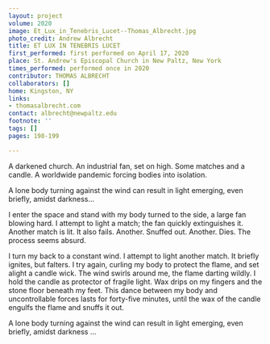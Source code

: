 ```yaml
---
layout: project
volume: 2020
image: Et_Lux_in_Tenebris_Lucet--Thomas_Albrecht.jpg
photo_credit: Andrew Albrecht
title: ET LUX IN TENEBRIS LUCET
first_performed: first performed on April 17, 2020
place: St. Andrew's Episcopal Church in New Paltz, New York
times_performed: performed once in 2020
contributor: THOMAS ALBRECHT
collaborators: []
home: Kingston, NY
links:
- thomasalbrecht.com
contact: albrecht@newpaltz.edu
footnote: ''
tags: []
pages: 198-199

---
```


A darkened church. 
An industrial fan, set on high. 
Some matches and a candle. 
A worldwide pandemic forcing bodies into isolation. 

A lone body turning against the wind can result in light emerging, even briefly, amidst darkness...


I enter the space and stand with my body turned to the side, a large fan blowing hard. I attempt to light a match; the fan quickly extinguishes it. Another match is lit. It also fails. Another. Snuffed out. Another. Dies. The process seems absurd. 

I turn my back to a constant wind. I attempt to light another match. It briefly ignites, but falters. I try again, curling my body to protect the flame, and set alight a candle wick. The wind swirls around me, the flame darting wildly. I hold the candle as protector of fragile light. Wax drips on my fingers and the stone floor beneath my feet. This dance between my body and uncontrollable forces lasts for forty-five minutes, until the wax of the candle engulfs the flame and snuffs it out. 


A lone body turning against the wind can result in light emerging, even briefly, amidst darkness ...

